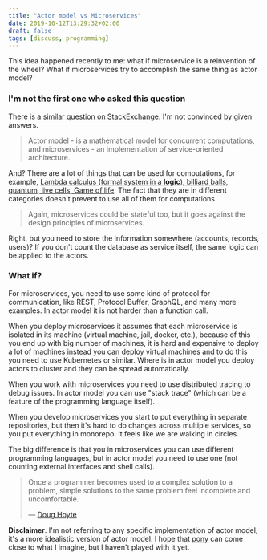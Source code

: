 ```yaml
---
title: "Actor model vs Microservices"
date: 2019-10-12T13:29:32+02:00
draft: false
tags: [discuss, programming]
---
```


This idea happened recently to me: what if microservice is a reinvention of the wheel? What if microservices try to accomplish the same thing as actor model?

<!--more-->

### I'm not the first one who asked this question

There is [a similar question on StackExchange](https://softwareengineering.stackexchange.com/questions/338847/what-is-the-difference-between-actor-model-and-microservices). I'm not convinced by given answers.

> Actor model - is a mathematical model for concurrent computations, and microservices - an implementation of service-oriented architecture.

And? There are a lot of things that can be used for computations, for example, [Lambda calculus (formal system in a **logic**), billiard balls, quantum, live cells, Game of life](/posts/what-is-computer/). The fact that they are in different categories doesn't prevent to use all of them for computations.

> Again, microservices could be stateful too, but it goes against the design principles of microservices.

Right, but you need to store the information somewhere (accounts, records, users)? If you don't count the database as service itself, the same logic can be applied to the actors.

### What if?

For microservices, you need to use some kind of protocol for communication, like REST, Protocol Buffer, GraphQL, and many more examples. In actor model it is not harder than a function call.

When you deploy microservices it assumes that each microservice is isolated in its machine (virtual machine, jail, docker, etc.), because of this you end up with big number of machines, it is hard and expensive to deploy a lot of machines instead you can deploy virtual machines and to do this you need to use Kubernetes or similar. Where is in actor model you deploy actors to cluster and they can be spread automatically.

When you work with microservices you need to use distributed tracing to debug issues. In actor model you can use "stack trace" (which can be a feature of the programming language itself).

When you develop microservices you start to put everything in separate repositories, but then it's hard to do changes across multiple services, so you put everything in monorepo. It feels like we are walking in circles.

The big difference is that you in microservices you can use different programming languages, but in actor model you need to use one (not counting external interfaces and shell calls).

> Once a programmer becomes used to a complex solution to a problem, simple solutions to the same problem feel incomplete and uncomfortable.
>
> — [Doug Hoyte](https://letoverlambda.com/index.cl/guest/chap2.html)

**Disclaimer**. I'm not referring to any specific implementation of actor model, it's a more idealistic version of actor model. I hope that [pony](https://www.ponylang.io) can come close to what I imagine, but I haven't played with it yet.
